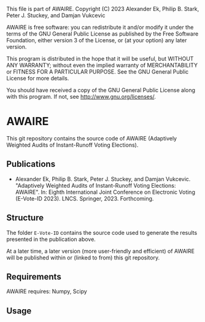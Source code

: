 This file is part of AWAIRE.
Copyright (C) 2023 Alexander Ek, Philip B. Stark, Peter J. Stuckey, and Damjan Vukcevic

AWAIRE is free software: you can redistribute it and/or modify
it under the terms of the GNU General Public License as published by
the Free Software Foundation, either version 3 of the License, or
(at your option) any later version.

This program is distributed in the hope that it will be useful,
but WITHOUT ANY WARRANTY; without even the implied warranty of
MERCHANTABILITY or FITNESS FOR A PARTICULAR PURPOSE.  See the
GNU General Public License for more details.

You should have received a copy of the GNU General Public License
along with this program.  If not, see <http://www.gnu.org/licenses/>.

# AWAIRE

This git repository contains the source code of AWAIRE (Adaptively Weighted Audits of Instant-Runoff Voting Elections).

## Publications

* Alexander Ek, Philip B. Stark, Peter J. Stuckey, and Damjan Vukcevic. "Adaptively Weighted Audits of Instant-Runoff Voting Elections: AWAIRE". In: Eighth International Joint Conference on Electronic Voting (E-Vote-ID 2023). LNCS. Springer, 2023. Forthcoming.

## Structure

The folder `E-Vote-ID` contains the source code used to generate the results presented in the publication above.

At a later time, a later version (more user-friendly and efficient) of AWAIRE will be published within or (linked to from) this git repository.

## Requirements

AWAIRE requires: Numpy, Scipy

## Usage


